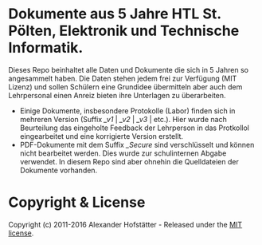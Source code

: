 # Dokumente aus 5 Jahre HTL St. Pölten, Elektronik und Technische Informatik.
Dieses Repo beinhaltet alle Daten und Dokumente die sich in 5 Jahren so angesammelt haben. Die Daten stehen jedem frei zur Verfügung (MIT Lizenz) und sollen Schülern eine Grundidee übermitteln aber auch dem Lehrpersonal einen Anreiz bieten ihre Unterlagen zu überarbeiten.

- Einige Dokumente, insbesondere Protokolle (Labor) finden sich in mehreren Version (Suffix *\_v1* | *\_v2* | *\_v3* | etc.). Hier wurde nach Beurteilung das eingeholte Feedback der Lehrperson in das Protkollol eingearbeitet und eine korrigierte Version erstellt.
- PDF-Dokumente mit dem Suffix *\_Secure* sind verschlüsselt und können nicht bearbeitet werden. Dies wurde zur schulinternen Abgabe verwendet. In diesem Repo sind aber ohnehin die Quelldateien der Dokumente vorhanden.

# Copyright & License

Copyright (c) 2011-2016 Alexander Hofstätter - Released under the [MIT license](LICENSE).
